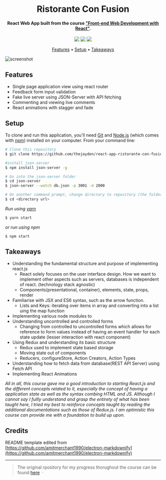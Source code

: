 
<h1 align="center">
  Ristorante Con Fusion
</h1>

<h4 align="center">React Web App built from the course <a href="https://www.coursera.org/learn/front-end-react" target="_blank">"Front-end Web Development with React"</a>.</h4>

<p align="center">
    <img src="https://img.shields.io/badge/React-JS-61dafb?style=plastic&logo=react">
    <img src="https://img.shields.io/badge/Redux-JS-764abc?style=plastic&logo=redux">
    <img src="https://img.shields.io/badge/HTML-ES6-e34f26?style=plastic&logo=HTML5">
</p>

<p align="center">
  <a href="#Features">Features</a> •
  <a href="#Setup">Setup</a> •
  <a href="#Takeaways">Takeaways</a>
</p>

![screenshot](https://github.com/thejayden/react-app-ristorante-con-fusion/blob/master/demo.gif)
  
## Features

* Single page application view using react router
* Feedback form input validation 
* Fake live server using JSON-Server with API fetching
* Commenting and viewing live comments
* React animations with stagger and fade

## Setup

To clone and run this application, you'll need [Git](https://git-scm.com) and [Node.js](https://nodejs.org/en/download/) (which comes with [npm](http://npmjs.com)) installed on your computer. From your command line:

```bash
# Clone this repository
$ git clone https://github.com/thejayden/react-app-ristorante-con-fusion

#install json-server
$ npm install json-server -g
```

```bash
# Go into the json-server folder
$ cd json-server
$ json-server --watch db.json -p 3001 -d 2000
```

```bash
# On another command prompt, change directory to repository (the folder where you can see the different folders and files like package.json
$ cd <directory url>
```

_Run using [yarn](https://yarnpkg.com/en/docs/install)_
```bash
$ yarn start
```
_or run using npm_

```bash
$ npm start
```

## Takeaways

* Understanding the fundamental structure and purpose of implementing react.js
  - React solely focuses on the user interface design. How we want to implement other aspects such as servers, databases is independent of react. (technology stack agnostic)
  - Components(presentational, container), elements, state, props, render
* Familiarise with JSX and ES6 syntax, such as the arrow function. 
  - Lists and Keys: iterating over items in array and converting into a list uing the map function
* Implementing various node modules to 
* Understanding uncontrolled and controlled forms
  - Changing from controlled to uncontrolled forms which allows for reference to form values instead of having an event handler for each state update (lesser interaction with react component)
* Using Redux and understanding its basic structure
  - Redux used to implement state based storage 
  - Moving state out of components
  - Reducers, configureStore, Action Creators, Action Types
* Understanding how to fetch data from database(REST API Server) using Fetch API
* Implementing React Animations

  
_All in all, this course gave me a good introduction to starting React.js and the different concepts related to it, especially the concept of having a application state as well as the syntax combing HTML and JS. Although I cannot say I fullly understand and grasp the entirety of what has been taught here, I tried my best to reinforce concepts taught by reading the additional documentations such as those of Redux.js. I am optimistic this course can provide me with a foundation to build up upon._

## Credits

README template edited from [https://github.com/amitmerchant1990/electron-markdownify](https://github.com/amitmerchant1990/electron-markdownify)

---

> The original rpository for my progress thorughout the course can be found [here](https://github.com/thejayden/react-web-dev) &nbsp;&middot;&nbsp;
